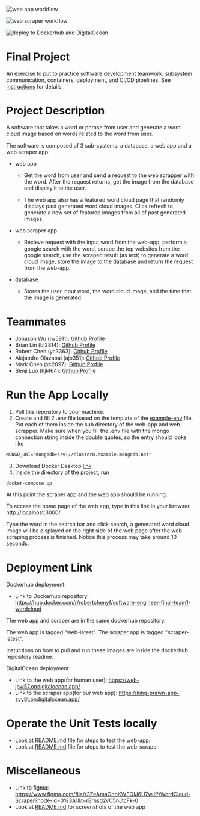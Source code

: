 ![web app workflow](https://github.com/software-students-fall2022/final-project-team1-finalproject/actions/workflows/web-app.yml/badge.svg)

![web scraper workflow](https://github.com/software-students-fall2022/final-project-team1-finalproject/actions/workflows/web-scraper.yml/badge.svg)

![deploy to Dockerhub and DigitalOcean](https://github.com/software-students-fall2022/final-project-team1-finalproject/actions/workflows/docker-image.yml/badge.svg)
# Final Project

An exercise to put to practice software development teamwork, subsystem communication, containers, deployment, and CI/CD pipelines. See [instructions](./instructions.md) for details.

# Project Description
A software that takes a word or phrase from user and generate a word cloud image based on words related to the word from user. 

The software is composed of 3 sub-systems: a database, a web app and a web scraper app. 

* web app
    * Get the word from user and send a request to the web scrapper with the word. After the request returns, get the image from the database and display it to the user. 

    * The web app also has a featured word cloud page that randomly displays past generated word cloud images. Click refresh to generate a new set of featured images from all of past generated images.

* web scraper app
    * Recieve request with the input word from the web-app, perform a google search with the word, scrape the top websites from the google search, use the scraped result (as text) to generate a word cloud image, store the image to the database and return the request from the web-app. 

* database
    * Stores the user input word, the word cloud image, and the time that the image is generated. 

# Teammates

* Jonason Wu (jw5911): [Github Profile](https://github.com/JonasonWu)
* Brian Lin (bl2814): [Github Profile](https://github.com/blin007)
* Robert Chen (yc3363): [Github Profile](https://github.com/RobertChenYF)
* Alejandro Olazabal (ajo351): [Github Profile](https://github.com/aleolazabal)
* Mark Chen (xc2097): [Github Profile](https://github.com/markizenlee)
* Benji Luo (hjl464): [Github Profile](https://github.com/BenjiLuo) 

# Run the App Locally
1. Pull this repository to your machine.
2. Create and fill 2 .env file based on the template of the [example-env](./example-env) file. Put each of them inside the sub directory of the web-app and web-scrapper. Make sure when you fill the .env file with the mongo connection string inside the double quotes, so the entry should looks like 
```
MONGO_URI="mongodb+srv://cluster0.example.mongodb.net"
```
3. Download Docker Desktop.[link](https://www.docker.com/)
4. Inside the directory of the project, run
```
docker-compose up
```

At this point the scraper app and the web app should be running. <br>

To access the home page of the web app, type in this link in your browser. http://localhost:3000/ <br>

Type the word in the search bar and click search, a generated word cloud image will be displayed on the right side of the web page after the web scraping process is finished. Notice this process may take around 10 seconds. <br>

# Deployment Link

Dockerhub deployment:
* Link to Dockerhub repository: https://hub.docker.com/r/robertchenyf/software-engineer-final-team1-wordcloud

The web app and scraper are in the same dockerhub repository. <br>

The web app is tagged "web-latest". The scraper app is tagged "scraper-latest". <br>

Instuctions on how to pull and run these images are inside the dockerhub repository readme. 

DigitalOcean deployment:
* Link to the web app(for human user): https://web-jpw57.ondigitalocean.app/
* Link to the scraper app(for our web app): https://king-prawn-app-svy8t.ondigitalocean.app/

# Operate the Unit Tests locally
* Look at [README.md](./web-app/tests) file for steps to test the web-app.
* Look at [README.md](./web-scraper/tests) file for steps to test the web-scraper.

# Miscellaneous
* Link to figma: https://www.figma.com/file/r3ZeAmaOnoKWEQIJ6U7wJP/WordCloud-Scraper?node-id=0%3A1&t=rErnsd2vC5nJtcFk-0
* Look at [README.md](./web-app/README.md) for screenshots of the web app

